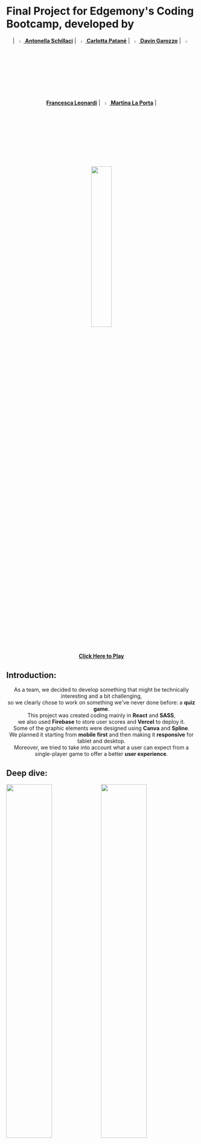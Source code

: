 # Final Project for Edgemony's Coding Bootcamp, developed by 

<p align="center"> |
  <a href="https://github.com/AntonellaSchillaci"><img width="4%" height="4%" src="https://thumbs2.imgbox.com/af/59/oo0azaeC_t.png" alt="Antonella"> <strong>Antonella Schillaci</strong></a> |
  <a href="https://github.com/CarlottaKiri"><img width="4%" height="4%" src="https://thumbs2.imgbox.com/81/dc/ix8bfcz1_t.png" alt="Carlotta"> <strong>Carlotta Patané</strong></a> |
  <a href="https://github.com/DavinGarozzo"><img width="4%" height="4%" src="https://thumbs2.imgbox.com/88/4f/KMsj3tof_t.png" alt="Davin"> <strong>Davin Garozzo</strong></a> |
  <a href="https://github.com/IFranc3sca"><img width="4%" height="4%" src="https://thumbs2.imgbox.com/70/b1/iWCSZyD7_t.png" alt="Francesca"> <strong>Francesca Leonardi</strong></a> |
  <a href="https://github.com/Martina-LP"><img width="4%" height="4%" src="https://thumbs2.imgbox.com/c1/de/vhfQoM8V_t.png" alt="Martina"> <strong>Martina La Porta</strong></a> | 
</p>

<p align="center" width="100%">
<img width="33%" src="https://thumbs2.imgbox.com/8d/d9/NSS8vglW_t.png"> <br>
  <a href="https://triviagame-eta.vercel.app"><strong>Click Here to Play</strong></a>
</p>

## Introduction:

<p align="center">
As a team, we decided to develop something that might be technically interesting and a bit challenging, <br>
so we clearly chose to work on something we've never done before: a <strong>quiz game</strong>. <br> 
This project was created coding mainly in <strong>React</strong> and <strong>SASS</strong>, <br>
we also used <strong>Firebase</strong> to store user scores and <strong>Vercel</strong> to deploy it. <br>
Some of the graphic elements were designed using <strong>Canva</strong> and <strong>Spline</strong>. <br>
We planned it starting from <strong>mobile first</strong> and then making it <strong>responsive</strong> for tablet and desktop. <br>
Moreover, we tried to take into account what a user can expect from a single-player game to offer a better <strong>user experience</strong>.
</p>

## Deep dive:

<p aling="center" width="100%">
<img width="49%" src="https://thumbs2.imgbox.com/a1/36/KBLmn6Ic_t.png">
<img width="49%" src="https://thumbs2.imgbox.com/7e/d9/NYgLsOzt_t.png">
<img width="49%" src="https://thumbs2.imgbox.com/18/3e/m7ecvNBn_t.png">
<img width="49%" src="https://thumbs2.imgbox.com/c6/6d/kQjJMBHv_t.png">
</p>

<p align="left">
On the main page the user can select a <strong>leaderboard</strong>, <br>
to take a look at the players who have already taken part in the quiz and have obtained the best scores. <br>
Below the leaderboard, it's possible to pick an <strong>avatar</strong> and type a <strong>nickname</strong>, <br>
to create a personal profile and then proceed to <strong>Login</strong>.
</p>

_______________________________________________________________________________________________________________________________________

<p align="center" width="100%">
<img width="32%" src="https://thumbs2.imgbox.com/fa/68/GKsKKy01_t.png">
<img width="32%" src="https://thumbs2.imgbox.com/41/71/3YyJD9RP_t.png">
<img width="32%" src="https://thumbs2.imgbox.com/6d/8c/3YSIS6jb_t.png">
</p>

<p align="left">
Once logged in, the user will see the <strong>game page</strong>, where the player has multiple choice questions available. <br>
The quiz consists of <strong>three difficulty levels</strong>, which correspond to three rounds of a match: <br>
<strong>easy</strong>, <strong>medium</strong> and <strong>hard</strong>. <br>
Each correct question will earn the player 1 point, while each incorrect question will earn no points. <br>
Each round has a maximum duration of <strong>60 seconds</strong>, <br>
which is indicated by a bar that marks the passage of time and changes color when time is running out, <br>
so the user has to be careful and very quick to read both the question and the answers and try to select the exact answer. <br>
Each time a correct answer is given, it will be possible to see the <strong>count of points</strong> earned right on the screen. <br>
Within this page there are, at the top, also two options to return to the Homepage or refresh the current game page.
</p>

_______________________________________________________________________________________________________________________________________

<p align="center" width="100%">
<img width="33%" src="https://thumbs2.imgbox.com/ba/9b/J99XAKVP_t.png">
</p>

<p align="center">
At the end of the three rounds, the <strong>total score</strong> of the match will be shown on the screen <br>
and the user also has the option to return to the Homepage and start a new match.
</p>
